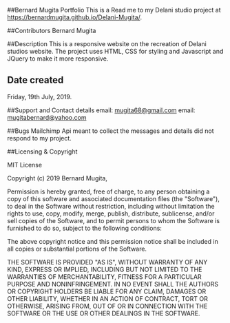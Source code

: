 ##Bernard Mugita Portfolio
This is a Read me to my Delani studio project at https://bernardmugita.github.io/Delani-Mugita/.

##Contributors
Bernard Mugita

##Description
This is a responsive website on the recreation of Delani studios website.
The project uses HTML, CSS for styling and Javascript and JQuery to make 
it more responsive. 

## Date created

Friday, 19th July, 2019.

##Support and Contact details
email: mugita68@gmail.com 
email: mugitabernard@yahoo.com

##Bugs
Mailchimp Api meant to collect the messages and details did not 
respond to my project. 


##Licensing & Copyright

MIT License

Copyright (c) 2019 Bernard Mugita, 

Permission is hereby granted, free of charge, to any person obtaining a copy
of this software and associated documentation files (the "Software"), to deal
in the Software without restriction, including without limitation the rights
to use, copy, modify, merge, publish, distribute, sublicense, and/or sell
copies of the Software, and to permit persons to whom the Software is
furnished to do so, subject to the following conditions:

The above copyright notice and this permission notice shall be included in all
copies or substantial portions of the Software.

THE SOFTWARE IS PROVIDED "AS IS", WITHOUT WARRANTY OF ANY KIND, EXPRESS OR
IMPLIED, INCLUDING BUT NOT LIMITED TO THE WARRANTIES OF MERCHANTABILITY,
FITNESS FOR A PARTICULAR PURPOSE AND NONINFRINGEMENT. IN NO EVENT SHALL THE
AUTHORS OR COPYRIGHT HOLDERS BE LIABLE FOR ANY CLAIM, DAMAGES OR OTHER
LIABILITY, WHETHER IN AN ACTION OF CONTRACT, TORT OR OTHERWISE, ARISING FROM,
OUT OF OR IN CONNECTION WITH THE SOFTWARE OR THE USE OR OTHER DEALINGS IN THE
SOFTWARE.
